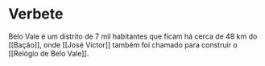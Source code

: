 # Verbete
Belo Vale é um distrito de 7 mil habitantes que ficam há cerca de 48 km do [[Bação]], onde [[José Victor]] também foi chamado para construir o [[Relógio de Belo Vale]]. 


